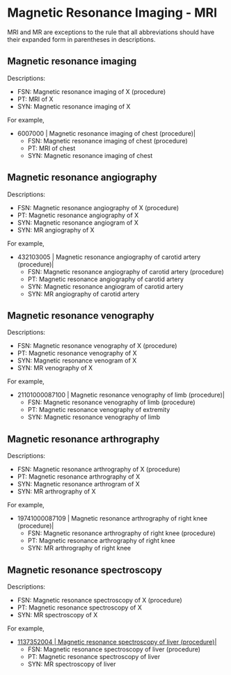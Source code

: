 # Magnetic Resonance Imaging - MRI

MRI and MR are exceptions to the rule that all abbreviations should have their expanded form in parentheses in descriptions.

## Magnetic resonance imaging

Descriptions:

* FSN: Magnetic resonance imaging of X (procedure)
* PT: MRI of X
* SYN: Magnetic resonance imaging of X

For example,

* 6007000 | Magnetic resonance imaging of chest (procedure)|&#x20;
  * FSN: Magnetic resonance imaging of chest (procedure)&#x20;
  * PT: MRI of chest&#x20;
  * SYN: Magnetic resonance imaging of chest

## Magnetic resonance angiography

Descriptions:

* FSN: Magnetic resonance angiography of X (procedure)
* PT: Magnetic resonance angiography of X
* SYN: Magnetic resonance angiogram of X
* SYN: MR angiography of X

For example,

* 432103005 | Magnetic resonance angiography of carotid artery (procedure)|&#x20;
  * FSN: Magnetic resonance angiography of carotid artery (procedure)
  * PT: Magnetic resonance angiography of carotid artery
  * SYN: Magnetic resonance angiogram of carotid artery&#x20;
  * SYN: MR angiography of carotid artery

## Magnetic resonance venography

Descriptions:

* FSN: Magnetic resonance venography of X (procedure)
* PT: Magnetic resonance venography of X
* SYN: Magnetic resonance venogram of X
* SYN: MR venography of X

For example,

* 21101000087100 | Magnetic resonance venography of limb (procedure)|&#x20;
  * FSN: Magnetic resonance venography of limb (procedure)&#x20;
  * PT: Magnetic resonance venography of extremity&#x20;
  * SYN: Magnetic resonance venography of limb

## Magnetic resonance arthrography

Descriptions:

* FSN: Magnetic resonance arthrography of X (procedure)
* PT: Magnetic resonance arthrography of X
* SYN: Magnetic resonance arthrogram of X
* SYN: MR arthrography of X

For example,

* 19741000087109 | Magnetic resonance arthrography of right knee (procedure)|
  * FSN: Magnetic resonance arthrography of right knee (procedure)&#x20;
  * PT: Magnetic resonance arthrography of right knee&#x20;
  * SYN: MR arthrography of right knee

## Magnetic resonance spectroscopy

Descriptions:

* FSN: Magnetic resonance spectroscopy of X (procedure)
* PT: Magnetic resonance spectroscopy of X
* SYN: MR spectroscopy of X

For example,

* [1137352004 | Magnetic resonance spectroscopy of liver (procedure)|](http://snomed.info/id/1137352004)
  * FSN: Magnetic resonance spectroscopy of liver (procedure)
  * PT: Magnetic resonance spectroscopy of liver
  * SYN: MR spectroscopy of liver
